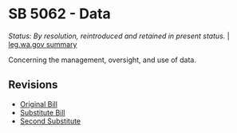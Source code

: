 # SB 5062 - Data
*Status: By resolution, reintroduced and retained in present status.* | [leg.wa.gov summary](https://app.leg.wa.gov/billsummary?BillNumber=5062&Year=2021)

Concerning the management, oversight, and use of data.

## Revisions
* [Original Bill](1/)
* [Substitute Bill](S/)
* [Second Substitute](S2/)